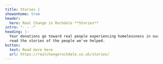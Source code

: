 ```yaml
---
title: Stories |
showonhome: true
header:
  hero: Real Change in Rochdale **Stories**
intro: "- - -"
heading: |-
  Your donations go toward real people experiencing homelessness in our area,
  read the stories of the people we've helped.
button:
  text: Read more here
  url: https://realchangerochdale.co.uk/stories/
---
```

